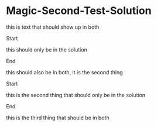 # Magic-Second-Test-Solution


this is text that should show up in both

$%$Start

this should only be in the solution

$%$End

this should also be in  both, it is the second thing

$%$Start

this is the second  thing that should only be in the solution

$%$End

this is the third thing that should be in both
